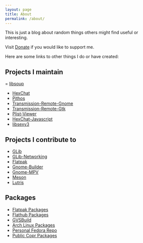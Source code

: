 ```yaml
---
layout: page
title: About
permalink: /about/
---
```


This is just a blog about random things others might find useful or interesting.

Visit [Donate](/donate) if you would like to support me.

Here are some links to other things I do or have created:

## Projects I maintain
= [libsoup](https://gitlab.gnome.org/gnome/libsoup)
- [HexChat](https://hexchat.github.io)
- [Pithos](https://pithos.github.io)
- [Transmission-Remote-Gnome](https://github.com/TingPing/transmission-remote-gnome)
- [Transmission-Remote-Gtk](https://github.com/transmission-remote-gtk/transmission-remote-gtk)
- [Plist-Viewer](https://github.com/TingPing/plist-viewer)
- [HexChat-Javascript](https://github.com/TingPing/hexchat-javascript)
- [libsexy3](https://tingping.github.io/libsexy3/)

## Projects I contribute to
- [GLib](https://github.com/gnome/glib)
- [GLib-Networking](https://github.com/gnome/glib-networking)
- [Flatpak](https://github.com/flatpak/flatpak)
- [Gnome-Builder](https://wiki.gnome.org/Apps/Builder)
- [Gnome-MPV](https://github.com/gnome-mpv/gnome-mpv)
- [Meson](https://github.com/mesonbuild/meson)
- [Lutris](https://github.com/lutris/lutris)

## Packages
- [Flatpak Packages](https://github.com/TingPing/flatpak-packages)
- [Flathub Packages](https://github.com/flathub)
- [GVSBuild](https://github.com/wingtk/gvsbuild)
- [Arch Linux Packages](https://aur.archlinux.org/packages/?SeB=m&K=TingPing)
- [Personal Fedora Repo](https://dl.tingping.se/fedora/repoview/)
- [Public Copr Packages](https://copr.fedoraproject.org/coprs/tingping/)
